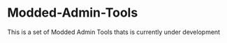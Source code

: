 Modded-Admin-Tools
==================

This is a set of Modded Admin Tools thats is currently under development
